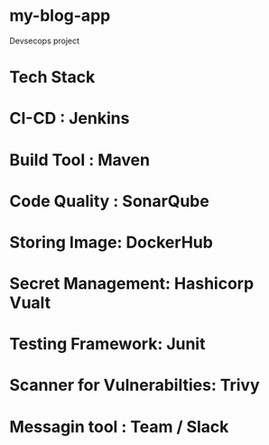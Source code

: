 # my-blog-app
Devsecops project

# Tech Stack
# CI-CD : Jenkins
# Build Tool : Maven
# Code Quality : SonarQube
# Storing Image: DockerHub
# Secret Management: Hashicorp Vualt
# Testing Framework: Junit
# Scanner for Vulnerabilties: Trivy
# Messagin tool : Team / Slack

